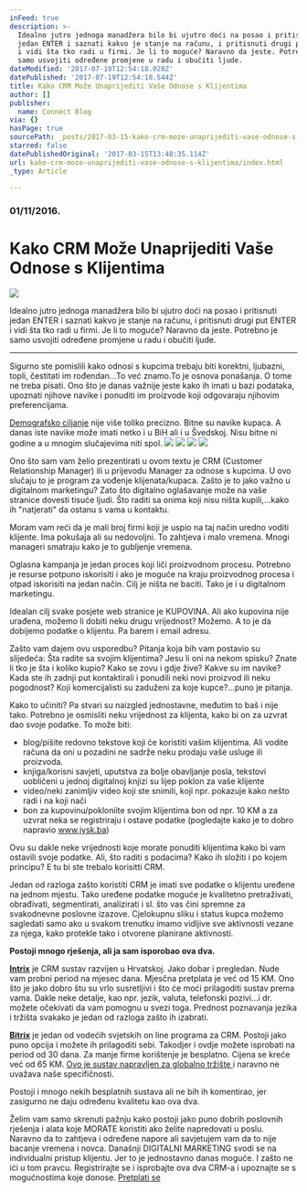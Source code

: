 ```yaml
---
inFeed: true
description: >-
  Idealno jutro jednoga manadžera bilo bi ujutro doći na posao i pritisnuti
  jedan ENTER i saznati kakvo je stanje na računu, i pritisnuti drugi put ENTER
  i vidi šta tko radi u firmi. Je li to moguće? Naravno da jeste. Potrebno je
  samo usvojiti određene promjene u radu i obučiti ljude.
dateModified: '2017-07-19T12:54:18.028Z'
datePublished: '2017-07-19T12:54:18.544Z'
title: Kako CRM Može Unaprijediti Vaše Odnose s Klijentima
author: []
publisher:
  name: Connect Blog
via: {}
hasPage: true
sourcePath: _posts/2017-03-15-kako-crm-moze-unaprijediti-vase-odnose-s-klijentima.md
starred: false
datePublishedOriginal: '2017-03-15T13:40:35.114Z'
url: kako-crm-moze-unaprijediti-vase-odnose-s-klijentima/index.html
_type: Article

---
```

### 01/11/2016\.

# Kako CRM Može Unaprijediti Vaše Odnose s Klijentima
![](https://the-grid-user-content.s3-us-west-2.amazonaws.com/41ac2972-2231-4555-948d-7664e5169170.jpg)

Idealno jutro jednoga manadžera bilo bi ujutro doći na posao i pritisnuti jedan ENTER i saznati kakvo je stanje na računu, i pritisnuti drugi put ENTER i vidi šta tko radi u firmi. Je li to moguće? Naravno da jeste. Potrebno je samo usvojiti određene promjene u radu i obučiti ljude.

---

Sigurno ste pomislili kako odnosi s kupcima trebaju biti korektni, ljubazni, topli, čestitati im rođendan...To već znamo.To je osnova ponašanja. O tome ne treba pisati. Ono što je danas važnije jeste kako ih imati u bazi podataka, upoznati njihove navike i ponuditi im proizvode koji odgovaraju njihovim preferencijama.

[Demografsko ciljanje][0] nije više toliko precizno. Bitne su navike kupaca. A danas iste navike može imati netko i u BiH ali i u Švedskoj. Nisu bitne ni godine a u mnogim slučajevima niti spol.
![](https://imgflo.herokuapp.com/graph/2b2431f8e7ba7b0/5c6006077cb930c0dcd26c9d540d38d2/croprotate.png?cropheight=600&cropwidth=883&degrees=0&input=https%3A%2F%2Fthe-grid-user-content.s3-us-west-2.amazonaws.com%2F3b870f1a-a9d6-48d9-aa33-3b04e18d7617.png&x=0&y=8)
![](https://the-grid-user-content.s3-us-west-2.amazonaws.com/1ae9d813-9d4d-4c7a-9d31-b66100c89e5a.png)
![](https://imgflo.herokuapp.com/graph/2b2431f8e7ba7b0/2a1433294a9d51de5e8db45f980f0ead/croprotate.png?cropheight=617&cropwidth=846&degrees=0&input=https%3A%2F%2Fthe-grid-user-content.s3-us-west-2.amazonaws.com%2Fba584d98-3f7e-42c2-b915-ee094ea1e503.png&x=12&y=0)
![](https://imgflo.herokuapp.com/graph/2b2431f8e7ba7b0/f9d1cdf788f0da2074b967c3b89e3960/croprotate.png?cropheight=623&cropwidth=794&degrees=0&input=https%3A%2F%2Fthe-grid-user-content.s3-us-west-2.amazonaws.com%2F3585c29b-963c-443b-8d11-c20760eb0aca.png&x=10&y=0)

Ono što sam vam želio prezentirati u ovom textu je CRM (Customer Relationship Manager) ili u prijevodu Manager za odnose s kupcima. U ovo slučaju to je program za vođenje klijenata/kupaca. Zašto je to jako važno u digitalnom marketingu? Zato što digitalno oglašavanje može na vaše stranice dovesti tisuće ljudi. Što raditi sa onima koji nisu ništa kupili,...kako ih "natjerati" da ostanu s vama u kontaktu.

Moram vam reći da je mali broj firmi koji je uspio na taj način uredno voditi klijente. Ima pokušaja ali su nedovoljni. To zahtjeva i malo vremena. Mnogi manageri smatraju kako je to gubljenje vremena.

Oglasna kampanja je jedan proces koji liči proizvodnom procesu. Potrebno je resurse potpuno iskorisiti i ako je moguće na kraju proizvodnog procesa i otpad iskorisiti na jedan način. Cilj je ništa ne baciti. Tako je i u digitalnom marketingu.

Idealan cilj svake posjete web stranice je KUPOVINA. Ali ako kupovina nije urađena, možemo li dobiti neku drugu vrijednost? Možemo. A to je da dobijemo podatke o klijentu. Pa barem i email adresu.

Zašto vam dajem ovu usporedbu? Pitanja koja bih vam postavio su slijedeća: Šta radite sa svojim klijentima? Jesu li oni na nekom spisku? Znate li tko je šta i koliko kupio? Kako se zovu i gdje žive? Kakve su im navike? Kada ste ih zadnji put kontaktirali i ponudili neki novi proizvod ili neku pogodnost? Koji komercijalisti su zaduženi za koje kupce?...puno je pitanja.

Kako to učiniti? Pa stvari su naizgled jednostavne, međutim to baš i nije tako. Potrebno je osmisliti neku vrijednost za klijenta, kako bi on za uzvrat dao svoje podatke. To može biti:

* blog/pišite redovno tekstove koji će koristiti vašim klijentima. Ali vodite računa da oni u pozadini ne sadrže neku prodaju vaše usluge ili proizvoda.
* knjiga/korisni savjeti, uputstva za bolje obavljanje posla, tekstovi uobličeni u jednoj digitalnoj knjizi su lijep poklon za vaše klijente
* video/neki zanimljiv video koji ste snimili, koji npr. pokazuje kako nešto radi i na koji nači
* bon za kupovinu/pokloniite svojim klijentima bon od npr. 10 KM a za uzvrat neka se registriraju i ostave podatke (pogledajte kako je to dobro napravio www.jysk.ba)

Ovu su dakle neke vrijednosti koje morate ponuditi klijentima kako bi vam ostavili svoje podatke. Ali, što raditi s podacima? Kako ih složiti i po kojem principu? E tu bi ste trebalo korisitti CRM.

Jedan od razloga zašto koristiti CRM je imati sve podatke o klijentu uređene na jednom mjestu. Tako uređene podatke moguće je kvalitetno pretraživati, obrađivati, segmentirati, analizirati i sl. što vas čini spremne za svakodnevne poslovne izazove. Cjelokupnu sliku i status kupca možemo sagledati samo ako u svakom trenutku imamo vidljive sve aktivnosti vezane za njega, kako protekle tako i otvorene planirane aktivnosti.

**Postoji mnogo rješenja, ali ja sam isporobao ova dva.**

**[Intrix][1]** je CRM sustav razvijen u Hrvatskoj. Jako dobar i pregledan. Nude vam probni period na mjesec dana. Mjesčna pretplata je već od 15 KM. Ono što je jako dobro štu su vrlo susretljivi i što će moći prilagoditi sustav prema vama. Dakle neke detalje, kao npr. jezik, valuta, telefonski pozivi...i dr. možete očekivati da vam pomognu u svezi toga. Prednost poznavanja jezika i tržišta svakako je jedan od razloga zašto ih izabrati.

**[Bitrix][2]** je jedan od vodećih svjetskih on line programa za CRM. Postoji jako puno opcija i možete ih prilagoditi sebi. Takodjer i ovdje možete isprobati na period od 30 dana. Za manje firme korištenje je besplatno. Cijena se kreće već od 65 KM. [Ovo je sustav napravljen za globalno tržište ][3]i naravno ne uvažava naše specifičnosti.

Postoji i mnogo nekih besplatnih sustava ali ne bih ih komentirao, jer zasigurno ne daju određenu kvalitetu kao ova dva.

Želim vam samo skrenuti pažnju kako postoji jako puno dobrih poslovnih rješenja i alata koje MORATE koristiti ako želite napredovati u poslu. Naravno da to zahtjeva i određene napore ali savjetujem vam da to nije bacanje vremena i novca. Današnji DIGITALNI MARKETING svodi se na individualni pristup klijentu. Jer to je jednostavno danas moguće. I zašto ne ići u tom pravcu. Registrirajte se i isprobajte ova dva CRM-a i upoznajte se s mogućnostima koje donose.
[Pretplati se][4]

[0]: http://connect.ba/sto-prodavati-srbima-hrvatima-bosnjacima-ostalim/
[1]: http://www.intrixcrm.com/hr/registracija
[2]: https://www.bitrix24.com/register/reg.php
[3]: https://www.bitrix24.com/online-domains-map
[4]: http://www.subscribepage.com/b8c7z2